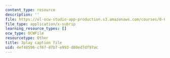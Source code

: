 ```yaml
---
content_type: resource
description: ''
file: https://ol-ocw-studio-app-production.s3.amazonaws.com/courses/8-01sc-classical-mechanics-fall-2016/4ef48596cf67d7b7e993d80ed7df97ac_l_NW5pPXhg4.srt
file_type: application/x-subrip
learning_resource_types: []
ocw_type: OCWFile
resourcetype: Other
title: 3play caption file
uid: 4ef48596-cf67-d7b7-e993-d80ed7df97ac
---
```

